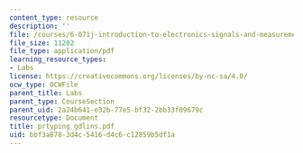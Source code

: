 ```yaml
---
content_type: resource
description: ''
file: /courses/6-071j-introduction-to-electronics-signals-and-measurement-spring-2006/bbf3a8783d4c5416d4c6c12859b5df1a_prtyping_gdlins.pdf
file_size: 11202
file_type: application/pdf
learning_resource_types:
- Labs
license: https://creativecommons.org/licenses/by-nc-sa/4.0/
ocw_type: OCWFile
parent_title: Labs
parent_type: CourseSection
parent_uid: 2a24b641-e32b-77e5-bf32-2bb33f09679c
resourcetype: Document
title: prtyping_gdlins.pdf
uid: bbf3a878-3d4c-5416-d4c6-c12859b5df1a
---
```

